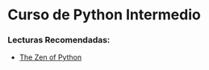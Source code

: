 # Curso de Python Intermedio

### Lecturas Recomendadas:
- [The Zen of Python](https://www.python.org/dev/peps/pep-0020)
